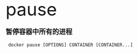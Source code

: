 <font size=8 >pause</font>
<br/>
<br/>
<font size=4>**暂停容器中所有的进程**</font>
<br/>
<br/>
<code> docker pause [OPTIONS] CONTAINER [CONTAINER...]<br/>
</code>